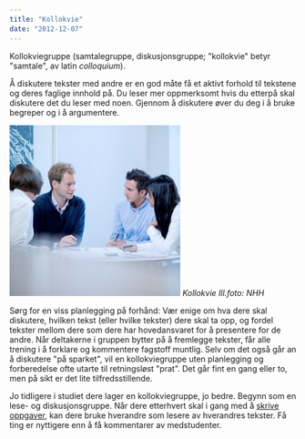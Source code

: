 ```yaml
---
title: "Kollokvie"
date: "2012-12-07"
---
```


Kollokviegruppe (samtalegruppe, diskusjonsgruppe; "kollokvie" betyr "samtale", av latin _colloquium_). 

Å diskutere tekster med andre er en god måte få et aktivt forhold til tekstene og deres faglige innhold på. Du leser mer oppmerksomt hvis du etterpå skal diskutere det du leser med noen. Gjennom å diskutere øver du deg i å bruke begreper og i å argumentere.

[![Kategori_studier5-1](../images/Kategori_studier5-1-300x300.jpg)](/lesing/kollokvie/kategori_studier5-1/) 
_Kollokvie Ill.foto: NHH_

Sørg for en viss planlegging på forhånd: Vær enige om hva dere skal diskutere, hvilken tekst (eller hvilke tekster) dere skal ta opp, og fordel tekster mellom dere som dere har hovedansvaret for å presentere for de andre. Når deltakerne i gruppen bytter på å fremlegge tekster, får alle trening i å forklare og kommentere fagstoff muntlig. Selv om det også går an å diskutere "på sparket", vil en kollokviegruppe uten planlegging og forberedelse ofte utarte til retningsløst "prat". Det går fint en gang eller to, men på sikt er det lite tilfredsstillende.

Jo tidligere i studiet dere lager en kollokviegruppe, jo bedre. Begynn som en lese- og diskusjonsgruppe. Når dere etterhvert skal i gang med å [skrive oppgaver](?p=1216), kan dere bruke hverandre som lesere av hverandres tekster. Få ting er nyttigere enn å få kommentarer av medstudenter.

